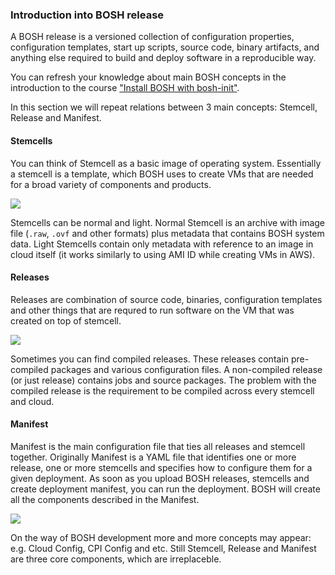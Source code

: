 ### Introduction into BOSH release

A BOSH release is a versioned collection of configuration properties, configuration templates, start up scripts, source code, binary artifacts, and anything else required to build and deploy software in a reproducible way.

You can refresh your knowledge about main BOSH concepts in the introduction to the course ["Install BOSH with bosh-init"](#/training/cf_for_devops_engineers/cf_for_devops_engineers_advanced/install_bosh_with_bosh_init).

In this section we will repeat relations between 3 main concepts: Stemcell, Release and Manifest.

#### Stemcells

You can think of Stemcell as a basic image of operating system. Essentially a stemcell is a template, which BOSH uses to create VMs that are needed for a broad variety of components and products.

![](https://s3.amazonaws.com/cf-training-resources/stemcells.png)

Stemcells can be normal and light. Normal Stemcell is an archive with image file (`.raw`, `.ovf` and other formats) plus metadata that contains BOSH system data. Light Stemcells contain only metadata with reference to an image in cloud itself (it works similarly to using AMI ID while creating VMs in AWS).

#### Releases

Releases are combination of source code, binaries, configuration templates and other things that are requred to run software on the VM that was created on top of stemcell. 

![](https://s3.amazonaws.com/cf-training-resources/releases.png)

Sometimes you can find compiled releases. These releases contain pre-compiled packages and various configuration files. A non-compiled release (or just release) contains jobs and source packages. The problem with the compiled release is the requirement to be compiled across every stemcell and cloud.

#### Manifest

Manifest is the main configuration file that ties all releases and stemcell together. Originally Manifest is a YAML file that identifies one or more release, one or more stemcells and specifies how to configure them for a given deployment. As soon as you upload BOSH releases, stemcells and create deployment manifest, you can run the deployment. BOSH will create all the components described in the Manifest. 

![](https://s3.amazonaws.com/cf-training-resources/manifest.png)

On the way of BOSH development more and more concepts may appear: e.g. Cloud Config, CPI Config and etc. Still Stemcell, Release and Manifest are three core components, which are irreplaceble.
